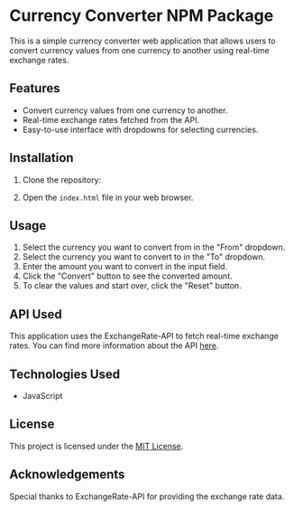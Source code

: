 # Currency Converter NPM Package

This is a simple currency converter web application that allows users to convert currency values from one currency to another using real-time exchange rates.

## Features

- Convert currency values from one currency to another.
- Real-time exchange rates fetched from the API.
- Easy-to-use interface with dropdowns for selecting currencies.

## Installation

1. Clone the repository:

2. Open the `index.html` file in your web browser.

## Usage

1. Select the currency you want to convert from in the "From" dropdown.
2. Select the currency you want to convert to in the "To" dropdown.
3. Enter the amount you want to convert in the input field.
4. Click the "Convert" button to see the converted amount.
5. To clear the values and start over, click the "Reset" button.

## API Used

This application uses the ExchangeRate-API to fetch real-time exchange rates. You can find more information about the API [here](https://www.exchangerate-api.com/).

## Technologies Used
- JavaScript

## License

This project is licensed under the [MIT License](LICENSE).

## Acknowledgements

Special thanks to ExchangeRate-API for providing the exchange rate data.
